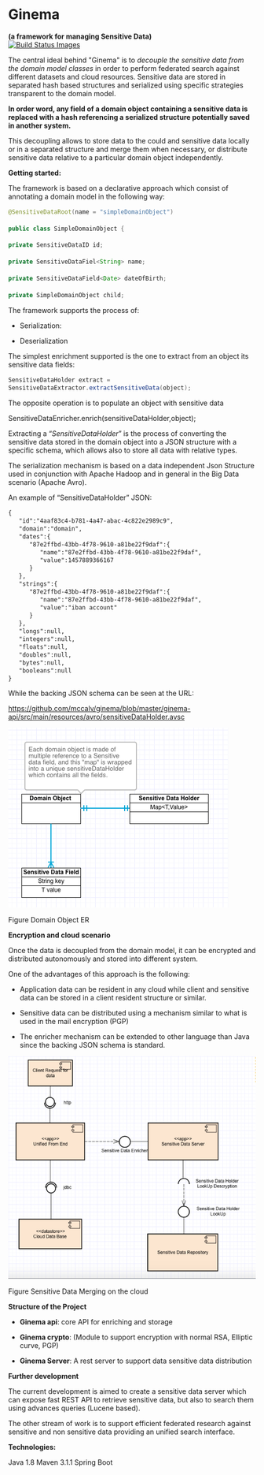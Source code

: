 # Ginema  
**(a framework for managing Sensitive Data)**
<br />
<a href="https://travis-ci.org/mccalv/ginema">
<img title="Build Status Images" src="https://travis-ci.org/mccalv/ginema.svg">
</a>

The central ideal behind "Ginema" is to *decouple the sensitive data
from the domain model classes* in order to perform federated search
against different datasets and cloud resources. Sensitive data are
stored in separated hash based structures and serialized using specific
strategies transparent to the domain model.

**In order word, any field of a domain object containing a sensitive
data is replaced with a hash referencing a serialized structure
potentially saved in another system.**

This decoupling allows to store data to the could and sensitive data
locally or in a separated structure and merge them when necessary, or
distribute sensitive data relative to a particular domain object
independently.

**Getting started:**

The framework is based on a declarative approach which consist of
annotating a domain model in the following way:
```java
@SensitiveDataRoot(name = "simpleDomainObject")

public class SimpleDomainObject {

private SensitiveDataID id;

private SensitiveDataFiel<String> name;

private SensitiveDataField<Date> dateOfBirth;

private SimpleDomainObject child;
```
The framework supports the process of:

-   Serialization:

-   Deserialization

The simplest enrichment supported is the one to extract from an object
its sensitive data fields:
```java
SensitiveDataHolder extract =
SensitiveDataExtractor.extractSensitiveData(object);
```
The opposite operation is to populate an object with sensitive data

SensitiveDataEnricher.enrich(sensitiveDataHolder,object);

Extracting a “*SensitiveDataHolder*” is the process of converting the
sensitive data stored in the domain object into a JSON structure with a
specific schema, which allows also to store all data with relative
types.

The serialization mechanism is based on a data independent Json
Structure used in conjunction with Apache Hadoop and in general in the
Big Data scenario (Apache Avro).

An example of “SensitiveDataHolder” JSON:
```
{  
   "id":"4aaf83c4-b781-4a47-abac-4c822e2989c9",
   "domain":"domain",
   "dates":{  
      "87e2ffbd-43bb-4f78-9610-a81be22f9daf":{  
         "name":"87e2ffbd-43bb-4f78-9610-a81be22f9daf",
         "value":1457889366167
      }
   },
   "strings":{  
      "87e2ffbd-43bb-4f78-9610-a81be22f9daf":{  
         "name":"87e2ffbd-43bb-4f78-9610-a81be22f9daf",
         "value":"iban account"
      }
   },
   "longs":null,
   "integers":null,
   "floats":null,
   "doubles":null,
   "bytes":null,
   "booleans":null
}
```
While the backing JSON schema can be seen at the URL:

<https://github.com/mccalv/ginema/blob/master/ginema-api/src/main/resources/avro/sensitiveDataHolder.avsc>

![](img/media/image1.png)

Figure Domain Object ER

**Encryption and cloud scenario**

Once the data is decoupled from the domain model, it can be encrypted
and distributed autonomously and stored into different system.

One of the advantages of this approach is the following:

-   Application data can be resident in any cloud while client and
    sensitive data can be stored in a client resident structure
    or similar.

-   Sensitive data can be distributed using a mechanism similar to what
    is used in the mail encryption (PGP)

-   The enricher mechanism can be extended to other language than Java
    since the backing JSON schema is standard.

![](img/media/image2.png)

Figure Sensitive Data Merging on the cloud

**Structure of the Project**

-   **Ginema api**: core API for enriching and storage

-   **Ginema crypto**: (Module to support encryption with normal RSA,
    Elliptic curve, PGP)

-   **Ginema Server**: A rest server to support data sensitive data
    distribution

**Further development**

The current development is aimed to create a sensitive data server which
can expose fast REST API to retrieve sensitive data, but also to search
them using advances queries (Lucene based).

The other stream of work is to support efficient federated research
against sensitive and non sensitive data providing an unified search
interface.

**Technologies:**

Java 1.8
Maven 3.1.1
Spring Boot

